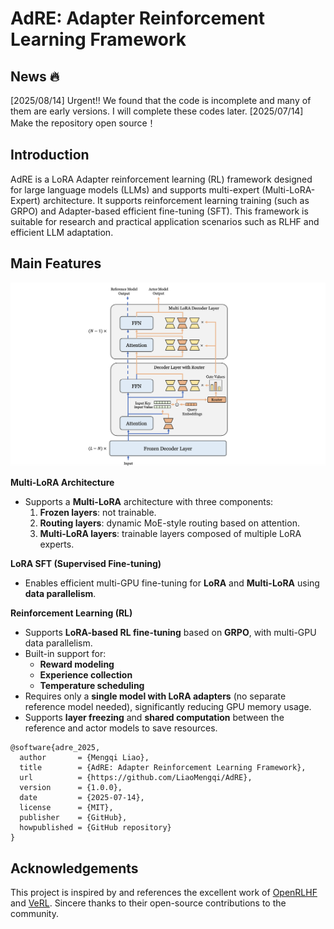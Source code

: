 # AdRE: Adapter Reinforcement Learning Framework

## News 🔥
[2025/08/14] Urgent‼️ We found that the code is incomplete and many of them are early versions. I will complete these codes later.
[2025/07/14] Make the repository open source！

## Introduction

AdRE is a LoRA Adapter reinforcement learning (RL) framework designed for large language models (LLMs) and supports multi-expert (Multi-LoRA-Expert) architecture. It supports reinforcement learning training (such as GRPO) and Adapter-based efficient fine-tuning (SFT). This framework is suitable for research and practical application scenarios such as RLHF and efficient LLM adaptation.




## Main Features

![AdRE arch](./fig/adre.png)


 **Multi-LoRA Architecture**

- Supports a **Multi-LoRA** architecture with three components:
    1. **Frozen layers**: not trainable.
    2. **Routing layers**: dynamic MoE-style routing based on attention.
    3. **Multi-LoRA layers**: trainable layers composed of multiple LoRA experts.



**LoRA SFT (Supervised Fine-tuning)**

- Enables efficient multi-GPU fine-tuning for **LoRA** and **Multi-LoRA** using **data parallelism**.



**Reinforcement Learning (RL)**

- Supports **LoRA-based RL fine-tuning** based on **GRPO**, with multi-GPU data parallelism.
- Built-in support for:
    - **Reward modeling**
    - **Experience collection**
    - **Temperature scheduling**
- Requires only a **single model with LoRA adapters** (no separate reference model needed), significantly reducing GPU memory usage.
- Supports **layer freezing** and **shared computation** between the reference and actor models to save resources.




```
@software{adre_2025,
  author       = {Mengqi Liao},
  title        = {AdRE: Adapter Reinforcement Learning Framework},
  url          = {https://github.com/LiaoMengqi/AdRE},
  version      = {1.0.0},
  date         = {2025-07-14},
  license      = {MIT},
  publisher    = {GitHub},
  howpublished = {GitHub repository}
}
```



## Acknowledgements

This project is inspired by and references the excellent work of [OpenRLHF](https://github.com/OpenRLHF/OpenRLHF) and [VeRL](https://github.com/volcengine/verl). Sincere thanks to their open-source contributions to the community.
